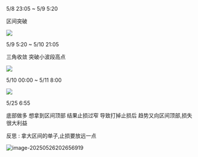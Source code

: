 5/8    23:05  ~   5/9    5:20

区间突破

![](D:\BaiduNetdiskDownload\复盘图片\BTCUSD_2025-05-09.png)

5/9    5:20 ~   5/10   21:05

三角收敛 突破小波段高点

![](D:\BaiduNetdiskDownload\复盘图片\BTCUSD_2025-05-10.png)

5/10   00:00 ~  5/11  8:00

![](D:\BaiduNetdiskDownload\BTCUSD_2025-05-27_10-39-42.png)







5/25  6:55

底部做多 想拿到区间顶部
结果止损过窄
导致打掉止损后 趋势又向区间顶部,损失很大利益

  反思 :  拿大区间的单子,止损要放远一点

![image-20250526202656919](C:\Users\Administrator\AppData\Roaming\Typora\typora-user-images\image-20250526202656919.png)







